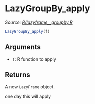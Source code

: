 # LazyGroupBy_apply

*Source: [R/lazyframe__groupby.R](https://github.com/pola-rs/r-polars/tree/main/R/lazyframe__groupby.R)*

```r
LazyGroupBy_apply(f)
```

## Arguments

- `f`: R function to apply

## Returns

A new `LazyFrame` object.

one day this will apply
